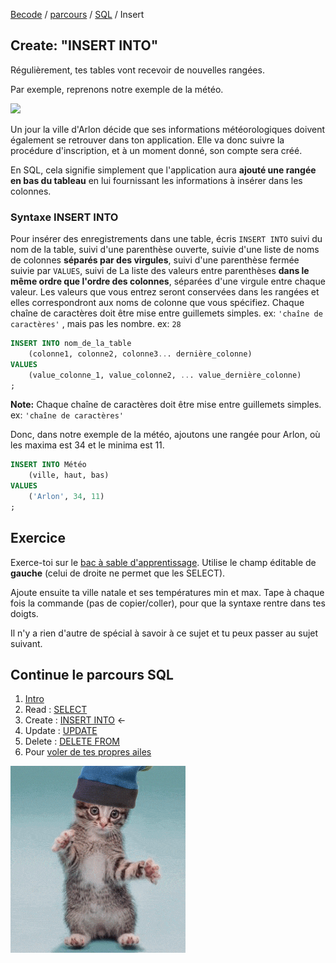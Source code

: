 [Becode](../../../) / [parcours](../../) / [SQL](../) / Insert

## Create: "INSERT INTO"

Régulièrement, tes tables vont recevoir de nouvelles rangées.   

Par exemple, reprenons notre exemple de la météo. 

![](https://www.dropbox.com/s/oagxviyi5aq7f2w/exemple-table.png?dl=1)

Un jour la ville d'Arlon décide que ses informations météorologiques doivent également se retrouver dans ton application. Elle va donc suivre la procédure d'inscription, et à un moment donné, son compte sera créé.

En SQL, cela signifie simplement que l'application aura **ajouté une rangée en bas du tableau** en lui fournissant les informations à insérer dans les colonnes.  

### Syntaxe INSERT INTO
Pour insérer des enregistrements dans une table, écris `INSERT INTO` suivi du nom de la table, suivi d'une parenthèse ouverte, suivie d'une liste de noms de colonnes **séparés par des virgules**, suivi d'une parenthèse fermée suivie par `VALUES`, suivi de La liste des valeurs entre parenthèses **dans le même ordre que l'ordre des colonnes**, séparées d'une virgule entre chaque valeur. Les valeurs que vous entrez seront conservées dans les rangées et elles correspondront aux noms de colonne que vous spécifiez. Chaque chaîne de caractères doit être mise entre guillemets simples. ex: `'chaîne de caractères'` , mais pas les nombre. ex: `28`

```sql
INSERT INTO nom_de_la_table
	(colonne1, colonne2, colonne3... dernière_colonne)
VALUES
	(value_colonne_1, value_colonne2, ... value_dernière_colonne)
;
```
**Note:** Chaque chaîne de caractères doit être mise entre guillemets simples. ex: `'chaîne de caractères'`  

Donc, dans notre exemple de la météo, ajoutons une rangée pour Arlon, où les maxima est 34 et le minima est 11.  

```sql
INSERT INTO Météo
    (ville, haut, bas)
VALUES
    ('Arlon', 34, 11)
;
```

## Exercice
Exerce-toi sur le [bac à sable d'apprentissage](http://sqlfiddle.com/#!9/6ddfd/2). Utilise le champ éditable de **gauche** (celui de droite ne permet que les SELECT).

Ajoute ensuite ta ville natale et ses températures min et max. Tape à chaque fois la commande (pas de copier/coller), pour que la syntaxe rentre dans tes doigts.

Il n'y a rien d'autre de spécial à savoir à ce sujet et tu peux passer au sujet suivant. 


## Continue le parcours SQL
1. [Intro](./readme.md)     
1. Read : [SELECT](./1.select.md)  
1. Create : [INSERT INTO](./2.insert.md)    ←
1. Update : [UPDATE](./3.update.md)
1. Delete : [DELETE FROM](./4.delete.md)
2. Pour [voler de tes propres ailes](./5.moveon.md)

![](./assets/dancingcat2.gif)